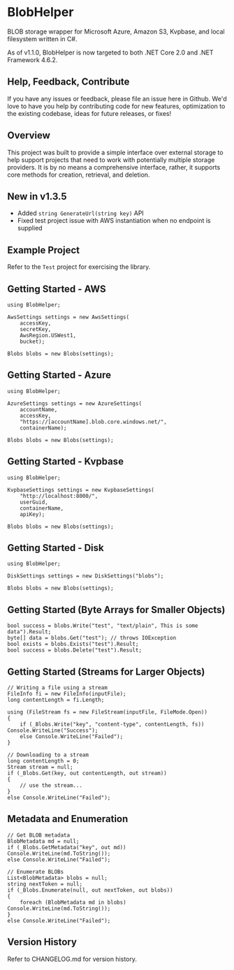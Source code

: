 # BlobHelper

BLOB storage wrapper for Microsoft Azure, Amazon S3, Kvpbase, and local filesystem written in C#.

As of v1.1.0, BlobHelper is now targeted to both .NET Core 2.0 and .NET Framework 4.6.2.

[nuget]:     https://www.nuget.org/packages/BlobHelper/
[nuget-img]: https://badge.fury.io/nu/Object.svg

## Help, Feedback, Contribute

If you have any issues or feedback, please file an issue here in Github. We'd love to have you help by contributing code for new features, optimization to the existing codebase, ideas for future releases, or fixes!

## Overview

This project was built to provide a simple interface over external storage to help support projects that need to work with potentially multiple storage providers.  It is by no means a comprehensive interface, rather, it supports core methods for creation, retrieval, and deletion.

## New in v1.3.5

- Added ```string GenerateUrl(string key)``` API
- Fixed test project issue with AWS instantiation when no endpoint is supplied

## Example Project

Refer to the ```Test``` project for exercising the library.

## Getting Started - AWS
```
using BlobHelper;

AwsSettings settings = new AwsSettings(
	accessKey, 
	secretKey, 
	AwsRegion.USWest1,
	bucket);

Blobs blobs = new Blobs(settings); 
```

## Getting Started - Azure
```
using BlobHelper;

AzureSettings settings = new AzureSettings(
	accountName, 
	accessKey, 
	"https://[accountName].blob.core.windows.net/", 
	containerName);

Blobs blobs = new Blobs(settings); 
```

## Getting Started - Kvpbase
```
using BlobHelper;

KvpbaseSettings settings = new KvpbaseSettings(
	"http://localhost:8000/", 
	userGuid, 
	containerName, 
	apiKey);

Blobs blobs = new Blobs(settings); 
```

## Getting Started - Disk
```
using BlobHelper;

DiskSettings settings = new DiskSettings("blobs"); 

Blobs blobs = new Blobs(settings);
```

## Getting Started (Byte Arrays for Smaller Objects)
```
bool success = blobs.Write("test", "text/plain", This is some data").Result;
byte[] data = blobs.Get("test"); // throws IOException
bool exists = blobs.Exists("test").Result;
bool success = blobs.Delete("test").Result;
```

## Getting Started (Streams for Larger Objects)
```
// Writing a file using a stream
FileInfo fi = new FileInfo(inputFile);
long contentLength = fi.Length;

using (FileStream fs = new FileStream(inputFile, FileMode.Open))
{
    if (_Blobs.Write("key", "content-type", contentLength, fs)) Console.WriteLine("Success");
    else Console.WriteLine("Failed");
}

// Downloading to a stream
long contentLength = 0;
Stream stream = null; 
if (_Blobs.Get(key, out contentLength, out stream))
{
	// use the stream...
}
else Console.WriteLine("Failed");
```

## Metadata and Enumeration
```
// Get BLOB metadata
BlobMetadata md = null;
if (_Blobs.GetMetadata("key", out md)) Console.WriteLine(md.ToString());
else Console.WriteLine("Failed");

// Enumerate BLOBs
List<BlobMetadata> blobs = null;
string nextToken = null; 
if (_Blobs.Enumerate(null, out nextToken, out blobs))
{
	foreach (BlobMetadata md in blobs) Console.WriteLine(md.ToString());
}
else Console.WriteLine("Failed"); 
```

## Version History

Refer to CHANGELOG.md for version history.

